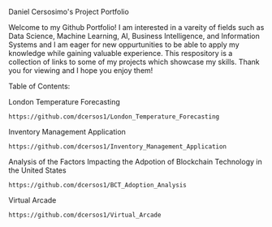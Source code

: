Daniel Cersosimo's Project Portfolio

Welcome to my Github Portfolio! I am interested in a vareity of fields such as Data Science, Machine Learning, AI, Business Intelligence, and Information Systems and I am eager for new oppurtunities to be able to apply my knowledge while gaining valuable experience. This respository is a collection of links to some of my projects which showcase my skills. Thank you for viewing and I hope you enjoy them!


Table of Contents:

  London Temperature Forecasting 
  
    https://github.com/dcersos1/London_Temperature_Forecasting
    
  Inventory Management Application 

    https://github.com/dcersos1/Inventory_Management_Application

  Analysis of the Factors Impacting the Adpotion of Blockchain Technology in the United States 
  
    https://github.com/dcersos1/BCT_Adoption_Analysis
    
  Virtual Arcade
  
    https://github.com/dcersos1/Virtual_Arcade

